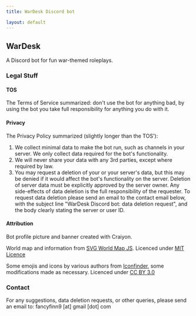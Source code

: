 ```yaml
---
title: WarDesk Discord bot

layout: default
---
```


## WarDesk

A Discord bot for fun war-themed roleplays.

### Legal Stuff

#### TOS

The Terms of Service summarized: don't use the bot for anything bad, by using the bot you take full responsibility for anything you do with it.

#### Privacy

The Privacy Policy summarized (slightly longer than the TOS'):
1. We collect minimal data to make the bot run, such as channels in your server. We only collect data required for the bot's functionality.
2. We will never share your data with any 3rd parties, except where required by law.
3. You may request a deletion of your or your server's data, but this may be denied if it would affect the bot's functionality on the server. Deletion of server data must be explicitly approved by the server owner. Any side-effects of data deletion is the full responsibility of the requester. To request data deletion please send an email to the contact email below, with the subject line "WarDesk Discord bot: data deletion request", and the body clearly stating the server or user ID.

#### Attribution

Bot profile picture and banner created with Craiyon.

World map and information from [SVG World Map JS](https://github.com/raphaellepuschitz/SVG-World-Map/). Licenced under [MIT Licence](https://opensource.org/licenses/MIT)

Some emojis and icons by various authors from [Iconfinder](https://www.iconfinder.com/), some modifications made as necessary. Licenced under [CC BY 3.0](http://creativecommons.org/licenses/by/3.0/)

### Contact

For any suggestions, data deletion requests, or other queries, please send an email to:
fancyfinn9 [at] gmail [dot] com